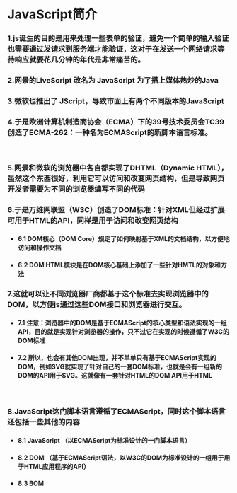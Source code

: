 # JavaScript简介

### 1.js诞生的目的是用来处理一些表单的验证，避免一个简单的输入验证也需要通过发请求到服务端才能验证，这对于在发送一个网络请求等待响应就要花几分钟的年代是非常痛苦的。

### 2.网景的LiveScript 改名为 JavaScript  为了搭上媒体热炒的Java

### 3.微软也推出了 JScript，导致市面上有两个不同版本的JavaScript

### 4.于是欧洲计算机制造商协会（ECMA）下的39号技术委员会TC39创造了ECMA-262：一种名为ECMAScript的新脚本语言标准。

<br />

### 5.网景和微软的浏览器中各自都实现了DHTML（Dynamic HTML），虽然这个东西很好，利用它可以访问和改变网页结构，但是导致网页开发者需要为不同的浏览器编写不同的代码

### 6.于是万维网联盟（W3C）创造了DOM标准：针对XML但经过扩展可用于HTML的API，同样是用于访问和改变网页结构
- #### 6.1 DOM核心（DOM Core）规定了如何映射基于XML的文档结构，以方便地访问和操作文档
- ####  6.2 DOM HTML模块是在DOM核心基础上添加了一些针对HMTL的对象和方法

### 7.这就可以让不同浏览器厂商都基于这个标准去实现浏览器中的DOM，以方便js通过这些DOM接口和浏览器进行交互。
- #### 7.1 注意：浏览器中的DOM是基于ECMAScript的核心类型和语法实现的一组API，目的就是实现针对浏览器的操作，只不过它在实现的时候遵循了W3C的DOM标准
- ####  7.2 所以，也会有其他DOM出现，并不单单只有基于ECMAScript实现的DOM，例如SVG就实现了针对自己的一套DOM标准，也就是会有一组新的DOM的API用于SVG。这就像有一套针对HTML的DOM API用于HTML

<br />

### 8.JavaScript这门脚本语言遵循了ECMAScript，同时这个脚本语言还包括一些其他的内容
- #### 8.1 JavaScript （以ECMAScript为标准设计的一门脚本语言）
- #### 8.2 DOM （基于ECMAScript语法，以W3C的DOM为标准设计的一组用于用于HTML应用程序的API）
- #### 8.3 BOM
